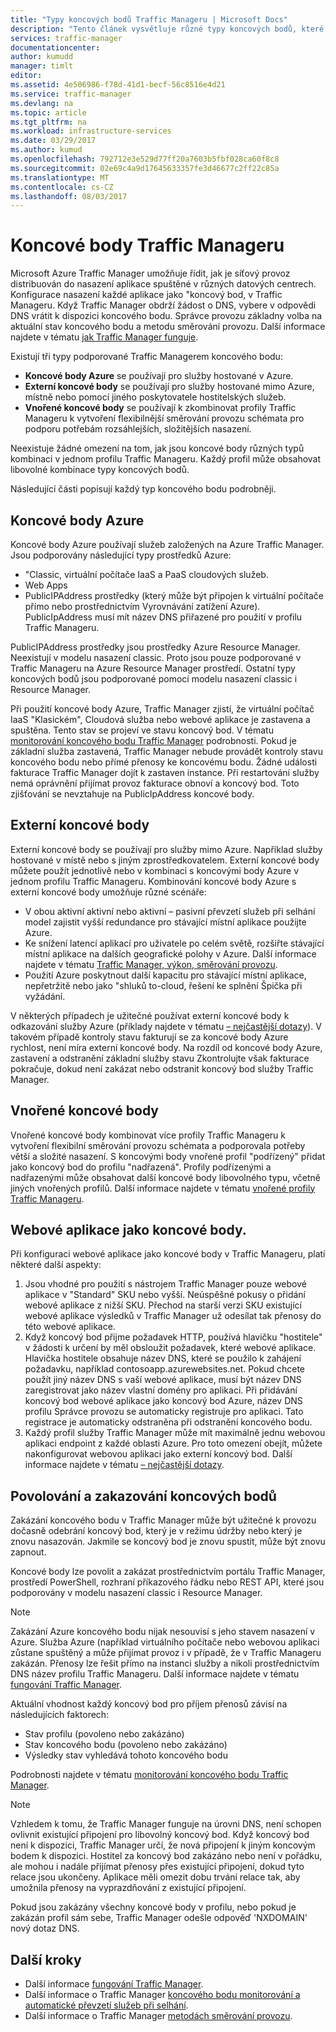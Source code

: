 ```yaml
---
title: "Typy koncových bodů Traffic Manageru | Microsoft Docs"
description: "Tento článek vysvětluje různé typy koncových bodů, které lze použít s Azure Traffic Manager"
services: traffic-manager
documentationcenter: 
author: kumudd
manager: timlt
editor: 
ms.assetid: 4e506986-f78d-41d1-becf-56c8516e4d21
ms.service: traffic-manager
ms.devlang: na
ms.topic: article
ms.tgt_pltfrm: na
ms.workload: infrastructure-services
ms.date: 03/29/2017
ms.author: kumud
ms.openlocfilehash: 792712e3e529d77ff20a7603b5fbf028ca60f8c8
ms.sourcegitcommit: 02e69c4a9d17645633357fe3d46677c2ff22c85a
ms.translationtype: MT
ms.contentlocale: cs-CZ
ms.lasthandoff: 08/03/2017
---
```

# <a name="traffic-manager-endpoints"></a>Koncové body Traffic Manageru
Microsoft Azure Traffic Manager umožňuje řídit, jak je síťový provoz distribuován do nasazení aplikace spuštěné v různých datových centrech. Konfigurace nasazení každé aplikace jako "koncový bod, v Traffic Manageru. Když Traffic Manager obdrží žádost o DNS, vybere v odpovědi DNS vrátit k dispozici koncového bodu. Správce provozu základny volba na aktuální stav koncového bodu a metodu směrování provozu. Další informace najdete v tématu [jak Traffic Manager funguje](traffic-manager-how-traffic-manager-works.md).

Existují tři typy podporované Traffic Managerem koncového bodu:
* **Koncové body Azure** se používají pro služby hostované v Azure.
* **Externí koncové body** se používají pro služby hostované mimo Azure, místně nebo pomocí jiného poskytovatele hostitelských služeb.
* **Vnořené koncové body** se používají k zkombinovat profily Traffic Manageru k vytvoření flexibilnější směrování provozu schémata pro podporu potřebám rozsáhlejších, složitějších nasazení.

Neexistuje žádné omezení na tom, jak jsou koncové body různých typů kombinaci v jednom profilu Traffic Manageru. Každý profil může obsahovat libovolné kombinace typy koncových bodů.

Následující části popisují každý typ koncového bodu podrobněji.

## <a name="azure-endpoints"></a>Koncové body Azure

Koncové body Azure používají služeb založených na Azure Traffic Manager. Jsou podporovány následující typy prostředků Azure:

* "Classic, virtuální počítače IaaS a PaaS cloudových služeb.
* Web Apps
* PublicIPAddress prostředky (který může být připojen k virtuální počítače přímo nebo prostřednictvím Vyrovnávání zatížení Azure). PublicIpAddress musí mít název DNS přiřazené pro použití v profilu Traffic Manageru.

PublicIPAddress prostředky jsou prostředky Azure Resource Manager. Neexistují v modelu nasazení classic. Proto jsou pouze podporované v Traffic Manageru na Azure Resource Manager prostředí. Ostatní typy koncových bodů jsou podporované pomocí modelu nasazení classic i Resource Manager.

Při použití koncové body Azure, Traffic Manager zjistí, že virtuální počítač IaaS "Klasickém", Cloudová služba nebo webové aplikace je zastavena a spuštěna. Tento stav se projeví ve stavu koncový bod. V tématu [monitorování koncového bodu Traffic Manager](traffic-manager-monitoring.md#endpoint-and-profile-status) podrobnosti. Pokud je základní služba zastavená, Traffic Manager nebude provádět kontroly stavu koncového bodu nebo přímé přenosy ke koncovému bodu. Žádné události fakturace Traffic Manager dojít k zastaven instance. Při restartování služby nemá oprávnění přijímat provoz fakturace obnoví a koncový bod. Toto zjišťování se nevztahuje na PublicIpAddress koncové body.

## <a name="external-endpoints"></a>Externí koncové body

Externí koncové body se používají pro služby mimo Azure. Například služby hostované v místě nebo s jiným zprostředkovatelem. Externí koncové body můžete použít jednotlivě nebo v kombinaci s koncovými body Azure v jednom profilu Traffic Manageru. Kombinování koncové body Azure s externí koncové body umožňuje různé scénáře:

* V obou aktivní aktivní nebo aktivní – pasivní převzetí služeb při selhání model zajistit vyšší redundance pro stávající místní aplikace použijte Azure.
* Ke snížení latencí aplikací pro uživatele po celém světě, rozšiřte stávající místní aplikace na dalších geografické polohy v Azure. Další informace najdete v tématu [Traffic Manager, výkon, směrování provozu](traffic-manager-routing-methods.md#performance).
* Použití Azure poskytnout další kapacitu pro stávající místní aplikace, nepřetržitě nebo jako "shluků to-cloud, řešení ke splnění Špička při vyžádání.

V některých případech je užitečné používat externí koncové body k odkazování služby Azure (příklady najdete v tématu [– nejčastější dotazy](traffic-manager-faqs.md#traffic-manager-endpoints)). V takovém případě kontroly stavu fakturují se za koncové body Azure rychlost, není míra externí koncové body. Na rozdíl od koncové body Azure, zastavení a odstranění základní služby stavu Zkontrolujte však fakturace pokračuje, dokud není zakázat nebo odstranit koncový bod služby Traffic Manager.

## <a name="nested-endpoints"></a>Vnořené koncové body

Vnořené koncové body kombinovat více profily Traffic Manageru k vytvoření flexibilní směrování provozu schémata a podporovala potřeby větší a složité nasazení. S koncovými body vnořené profil "podřízený" přidat jako koncový bod do profilu "nadřazená". Profily podřízenými a nadřazenými může obsahovat další koncové body libovolného typu, včetně jiných vnořených profilů. Další informace najdete v tématu [vnořené profily Traffic Manageru](traffic-manager-nested-profiles.md).

## <a name="web-apps-as-endpoints"></a>Webové aplikace jako koncové body.

Při konfiguraci webové aplikace jako koncové body v Traffic Manageru, platí některé další aspekty:

1. Jsou vhodné pro použití s nástrojem Traffic Manager pouze webové aplikace v "Standard" SKU nebo vyšší. Neúspěšné pokusy o přidání webové aplikace z nižší SKU. Přechod na starší verzi SKU existující webové aplikace výsledků v Traffic Manager už odesílat tak přenosy do této webové aplikace.
2. Když koncový bod přijme požadavek HTTP, používá hlavičku "hostitele" v žádosti k určení by měl obsloužit požadavek, které webové aplikace. Hlavička hostitele obsahuje název DNS, které se použilo k zahájení požadavku, například contosoapp.azurewebsites.net. Pokud chcete použít jiný název DNS s vaší webové aplikace, musí být název DNS zaregistrovat jako název vlastní domény pro aplikaci. Při přidávání koncový bod webové aplikace jako koncový bod Azure, název DNS profilu Správce provozu se automaticky registruje pro aplikaci. Tato registrace je automaticky odstraněna při odstranění koncového bodu.
3. Každý profil služby Traffic Manager může mít maximálně jednu webovou aplikaci endpoint z každé oblasti Azure. Pro toto omezení obejít, můžete nakonfigurovat webovou aplikaci jako externí koncový bod. Další informace najdete v tématu [– nejčastější dotazy](traffic-manager-faqs.md#traffic-manager-endpoints).

## <a name="enabling-and-disabling-endpoints"></a>Povolování a zakazování koncových bodů

Zakázání koncového bodu v Traffic Manager může být užitečné k provozu dočasně odebrání koncový bod, který je v režimu údržby nebo který je znovu nasazován. Jakmile se koncový bod je znovu spustit, může být znovu zapnout.

Koncové body lze povolit a zakázat prostřednictvím portálu Traffic Manager, prostředí PowerShell, rozhraní příkazového řádku nebo REST API, které jsou podporovány v modelu nasazení classic i Resource Manager.

> [!NOTE]
> Zakázání Azure koncového bodu nijak nesouvisí s jeho stavem nasazení v Azure. Služba Azure (například virtuálního počítače nebo webovou aplikaci zůstane spuštěný a může přijímat provoz i v případě, že v Traffic Manageru zakázán. Přenosy lze řešit přímo na instanci služby a nikoli prostřednictvím DNS název profilu Traffic Manageru. Další informace najdete v tématu [fungování Traffic Manager](traffic-manager-how-traffic-manager-works.md).

Aktuální vhodnost každý koncový bod pro příjem přenosů závisí na následujících faktorech:

* Stav profilu (povoleno nebo zakázáno)
* Stav koncového bodu (povoleno nebo zakázáno)
* Výsledky stav vyhledává tohoto koncového bodu

Podrobnosti najdete v tématu [monitorování koncového bodu Traffic Manager](traffic-manager-monitoring.md#endpoint-and-profile-status).

> [!NOTE]
> Vzhledem k tomu, že Traffic Manager funguje na úrovni DNS, není schopen ovlivnit existující připojení pro libovolný koncový bod. Když koncový bod není k dispozici, Traffic Manager určí, že nová připojení k jiným koncovým bodem k dispozici. Hostitel za koncový bod zakázáno nebo není v pořádku, ale mohou i nadále přijímat přenosy přes existující připojení, dokud tyto relace jsou ukončeny. Aplikace měli omezit dobu trvání relace tak, aby umožnila přenosy na vyprazdňování z existující připojení.

Pokud jsou zakázány všechny koncové body v profilu, nebo pokud je zakázán profil sám sebe, Traffic Manager odešle odpověď 'NXDOMAIN' nový dotaz DNS.


## <a name="next-steps"></a>Další kroky

* Další informace [fungování Traffic Manager](traffic-manager-how-traffic-manager-works.md).
* Další informace o Traffic Manager [koncového bodu monitorování a automatické převzetí služeb při selhání](traffic-manager-monitoring.md).
* Další informace o Traffic Manager [metodách směrování provozu](traffic-manager-routing-methods.md).
